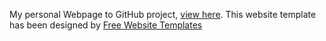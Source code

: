 My personal Webpage to GitHub project, [view here](https://juaito.github.io/). This website template has been designed by [Free Website Templates](https://freewebsitetemplates.com/)
